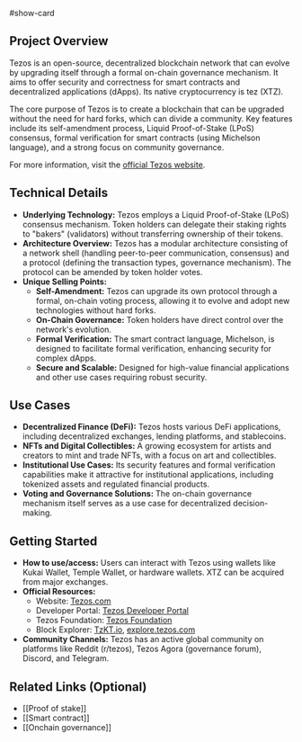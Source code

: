 #show-card

## Project Overview

Tezos is an open-source, decentralized blockchain network that can evolve by upgrading itself through a formal on-chain governance mechanism. It aims to offer security and correctness for smart contracts and decentralized applications (dApps). Its native cryptocurrency is tez (XTZ).

The core purpose of Tezos is to create a blockchain that can be upgraded without the need for hard forks, which can divide a community. Key features include its self-amendment process, Liquid Proof-of-Stake (LPoS) consensus, formal verification for smart contracts (using Michelson language), and a strong focus on community governance.

For more information, visit the [official Tezos website](https://tezos.com/).

## Technical Details

- **Underlying Technology:** Tezos employs a Liquid Proof-of-Stake (LPoS) consensus mechanism. Token holders can delegate their staking rights to "bakers" (validators) without transferring ownership of their tokens.
- **Architecture Overview:** Tezos has a modular architecture consisting of a network shell (handling peer-to-peer communication, consensus) and a protocol (defining the transaction types, governance mechanism). The protocol can be amended by token holder votes.
- **Unique Selling Points:**
  - **Self-Amendment:** Tezos can upgrade its own protocol through a formal, on-chain voting process, allowing it to evolve and adopt new technologies without hard forks.
  - **On-Chain Governance:** Token holders have direct control over the network's evolution.
  - **Formal Verification:** The smart contract language, Michelson, is designed to facilitate formal verification, enhancing security for complex dApps.
  - **Secure and Scalable:** Designed for high-value financial applications and other use cases requiring robust security.

## Use Cases

- **Decentralized Finance (DeFi):** Tezos hosts various DeFi applications, including decentralized exchanges, lending platforms, and stablecoins.
- **NFTs and Digital Collectibles:** A growing ecosystem for artists and creators to mint and trade NFTs, with a focus on art and collectibles.
- **Institutional Use Cases:** Its security features and formal verification capabilities make it attractive for institutional applications, including tokenized assets and regulated financial products.
- **Voting and Governance Solutions:** The on-chain governance mechanism itself serves as a use case for decentralized decision-making.

## Getting Started

- **How to use/access:** Users can interact with Tezos using wallets like Kukai Wallet, Temple Wallet, or hardware wallets. XTZ can be acquired from major exchanges.
- **Official Resources:**
  - Website: [Tezos.com](https://tezos.com/)
  - Developer Portal: [Tezos Developer Portal](https://tezos.com/developers/)
  - Tezos Foundation: [Tezos Foundation](https://tezos.foundation/)
  - Block Explorer: [TzKT.io](https://tzkt.io/), [explore.tezos.com](https://explore.tezos.com/)
- **Community Channels:** Tezos has an active global community on platforms like Reddit (r/tezos), Tezos Agora (governance forum), Discord, and Telegram.

## Related Links (Optional)

- [[Proof of stake]]
- [[Smart contract]]
- [[Onchain governance]]